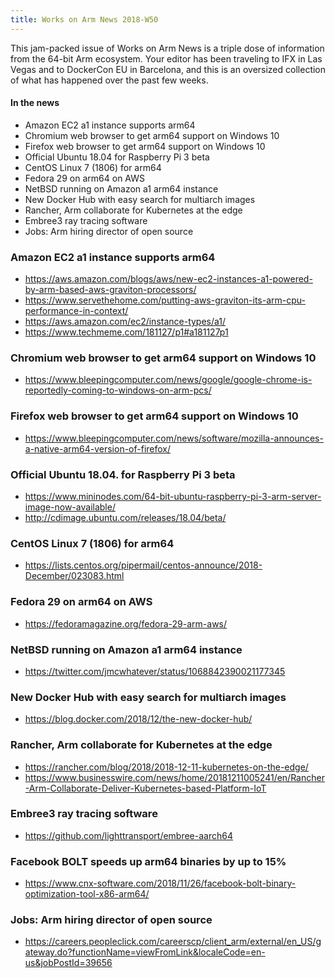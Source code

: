 ```yaml
---
title: Works on Arm News 2018-W50
---
```


This jam-packed issue of Works on Arm News is a triple 
dose of information from the 64-bit Arm ecosystem. Your
editor has been traveling to IFX in Las Vegas and to
DockerCon EU in Barcelona, and this is an oversized
collection of what has happened over the past few weeks.

#### In the news

* Amazon EC2 a1 instance supports arm64
* Chromium web browser to get arm64 support on Windows 10
* Firefox web browser to get arm64 support on Windows 10
* Official Ubuntu 18.04 for Raspberry Pi 3 beta
* CentOS Linux 7 (1806) for arm64
* Fedora 29 on arm64 on AWS
* NetBSD running on Amazon a1 arm64 instance
* New Docker Hub with easy search for multiarch images
* Rancher, Arm collaborate for Kubernetes at the edge
* Embree3 ray tracing software
* Jobs: Arm hiring director of open source

### Amazon EC2 a1 instance supports arm64

* https://aws.amazon.com/blogs/aws/new-ec2-instances-a1-powered-by-arm-based-aws-graviton-processors/
* https://www.servethehome.com/putting-aws-graviton-its-arm-cpu-performance-in-context/
* https://aws.amazon.com/ec2/instance-types/a1/
* https://www.techmeme.com/181127/p1#a181127p1

### Chromium web browser to get arm64 support on Windows 10

* https://www.bleepingcomputer.com/news/google/google-chrome-is-reportedly-coming-to-windows-on-arm-pcs/

### Firefox web browser to get arm64 support on Windows 10

* https://www.bleepingcomputer.com/news/software/mozilla-announces-a-native-arm64-version-of-firefox/

### Official Ubuntu 18.04. for Raspberry Pi 3 beta

* https://www.mininodes.com/64-bit-ubuntu-raspberry-pi-3-arm-server-image-now-available/
* http://cdimage.ubuntu.com/releases/18.04/beta/

### CentOS Linux 7 (1806) for arm64

* https://lists.centos.org/pipermail/centos-announce/2018-December/023083.html

### Fedora 29 on arm64 on AWS

* https://fedoramagazine.org/fedora-29-arm-aws/

### NetBSD running on Amazon a1 arm64 instance

* https://twitter.com/jmcwhatever/status/1068842390021177345

### New Docker Hub with easy search for multiarch images

* https://blog.docker.com/2018/12/the-new-docker-hub/

### Rancher, Arm collaborate for Kubernetes at the edge

* https://rancher.com/blog/2018/2018-12-11-kubernetes-on-the-edge/
* https://www.businesswire.com/news/home/20181211005241/en/Rancher-Arm-Collaborate-Deliver-Kubernetes-based-Platform-IoT

### Embree3 ray tracing software

* https://github.com/lighttransport/embree-aarch64

### Facebook BOLT speeds up arm64 binaries by up to 15%

* https://www.cnx-software.com/2018/11/26/facebook-bolt-binary-optimization-tool-x86-arm64/

### Jobs: Arm hiring director of open source

* https://careers.peopleclick.com/careerscp/client_arm/external/en_US/gateway.do?functionName=viewFromLink&localeCode=en-us&jobPostId=39656

